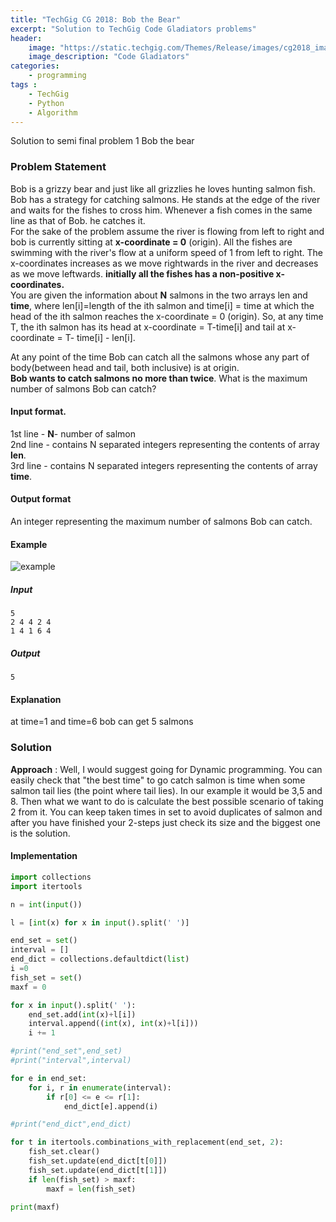 ```yaml
---
title: "TechGig CG 2018: Bob the Bear"
excerpt: "Solution to TechGig Code Gladiators problems"
header:
    image: "https://static.techgig.com/Themes/Release/images/cg2018_images/cg2018-logo.png"
    image_description: "Code Gladiators"
categories:
    - programming
tags :
    - TechGig
    - Python
    - Algorithm
---
```

Solution to semi final problem 1 Bob the bear

### Problem Statement
Bob is a grizzy bear and just like all grizzlies he loves hunting salmon fish. Bob has a strategy for catching salmons. He stands at the edge of the river and waits for the fishes to cross him. Whenever a fish comes in the same line as that of Bob. he catches it.  
For the sake of the problem assume the river is flowing from left to right and bob is currently sitting at **x-coordinate = 0** (origin). All the fishes are swimming with the river's flow at a uniform speed of 1 from left to right. The x-coordinates increases as we move rightwards in the river and decreases as we move leftwards. **initially all the fishes has a non-positive x-coordinates.**  
You are given the information about **N** salmons in the two arrays len and **time**, where len[i]=length of the ith salmon and time[i] = time at which the head of the ith salmon reaches the x-coordinate = 0 (origin). So, at any time T, the ith salmon has its head at x-coordinate = T-time[i] and tail at x-coordinate = T- time[i] - len[i].  

At any point of the time Bob can catch all the salmons whose any part of body(between head and tail, both inclusive) is at origin.  
**Bob wants to catch salmons no more than twice**. What is the maximum number of salmons Bob can catch?

#### Input format.  
1st line - **N**- number of salmon  
2nd line - contains N separated integers representing the contents of array **len**.  
3rd line - contains N separated integers representing the contents of array **time**.  

#### Output format
An integer representing the maximum number of salmons Bob can catch.

#### Example
![example](https://lh3.googleusercontent.com/bvbkaLKknmK-RtYPx72pChoLqrs3qhhz9B67kcPO3P8e4Fz16NvKg80mkaHCS_wkYClsDjc7koPgOcgTIFZP0WiFxvlygTjK4PolRr8yAk3nLylWVE0zcXNG7lcOHX1Si5BI22VPev32j3q1IK1DYIYJEfuznqfQbNzqAobYwRQTuuKMoPAaq2mdh0XxgNRQgwshbFwXTIboLBHnEOgZgpYAOJOgMmKF7Xn-GE2lj9yAgmQS2WRN1RJ8FLf74-11hM1xEu8YuiMmDZqNfKdCgh8uqRIPaykKaleFLrLx75CuiBofclhC-ImTZbI7TgM4q1GLXaPsh7zkOgPspLC2cnCn5f5dW-WJPH-gSZ9E_RcX-W8eVKn0pLAJe4JFhr408j9HZiSEPGK9TRMHUjyJijbUPiTgt0Rz3dp4eOZIRjGQ4Xn9lnofvln_jcFUArSrvg5ABEydblOcQ16MarllQC1om4zxx05oDbJ0xlrUFu-HgHpt4rOTCcnhgxy19Buvq5-g6Qs-krMnGJOzUqzcJfrt0gNAdRMhI1e84CvdcV-1ckx3dUKn1tmCTo2fG6A5xfV8q9k3UsM53SfLpFrCaIlDR32Gmi5zZC11t-MCM6cB0U2UH91Mg_cuR1spKcOgcDxG98vwxGZ8zfZ73Qfvm6PSKnuAp52-=w136-h133-no)
##### Input
```
5
2 4 4 2 4
1 4 1 6 4
```
##### Output
`5 `

#### Explanation
at time=1 and time=6 bob can get 5 salmons
### Solution
**Approach** :
Well, I would suggest going for Dynamic programming. You can easily check that "the best time" to go  catch salmon is time when some salmon tail lies (the point where tail lies). In our example it would be 3,5 and 8. Then what we want to do is calculate the best possible scenario of taking 2 from it. You can keep taken times in set to avoid duplicates of salmon and after you have finished your 2-steps just check its size and the biggest one is the solution.


#### Implementation
```python
import collections
import itertools

n = int(input())

l = [int(x) for x in input().split(' ')]

end_set = set()
interval = []
end_dict = collections.defaultdict(list)
i =0
fish_set = set()
maxf = 0

for x in input().split(' '):
    end_set.add(int(x)+l[i])
    interval.append((int(x), int(x)+l[i]))
    i += 1

#print("end_set",end_set)
#print("interval",interval)

for e in end_set:
    for i, r in enumerate(interval):
        if r[0] <= e <= r[1]:
            end_dict[e].append(i)

#print("end_dict",end_dict)

for t in itertools.combinations_with_replacement(end_set, 2):
    fish_set.clear()
    fish_set.update(end_dict[t[0]])
    fish_set.update(end_dict[t[1]])
    if len(fish_set) > maxf:
        maxf = len(fish_set)

print(maxf)
```
